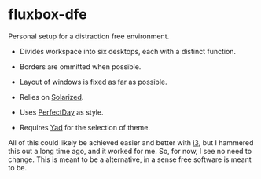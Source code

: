 # fluxbox-dfe

Personal setup for a distraction free environment.

* Divides workspace into six desktops, each with a distinct function.

* Borders are ommitted when possible.

* Layout of windows is fixed as far as possible.

* Relies on [Solarized](https://ethanschoonover.com/solarized/).

* Uses [PerfectDay](https://github.com/abhle/PerfectDay) as style.

* Requires [Yad](https://github.com/v1cont/yad) for the selection of theme.

All of this could likely be achieved easier and better with [i3](https://i3wm.org/),
but I hammered this out a long time ago, and it worked for me. So, for now,
I see no need to change. This is meant to be a alternative, in a sense
free software is meant to be.
